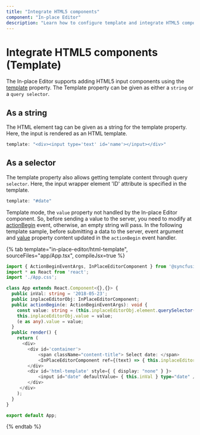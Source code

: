 ```yaml
---
title: "Integrate HTML5 components"
component: "In-place Editor"
description: "Learn how to configure template and integrate HTML5 components, get and pass a modified value to the server in the Essential JS2 React In-place Editor component."
---
```


# Integrate HTML5 components (Template)

The In-place Editor supports adding HTML5 input components using the [template](../api/inplace-editor/#template) property. The Template property can be given as either a `string` or a `query selector`.

## As a string

The HTML element tag can be given as a string for the template property. Here, the input is rendered as an HTML template.

```typescript
template: "<div><input type='text' id='name'></input></div>"

```

## As a selector

The template property also allows getting template content through query `selector`. Here, the input wrapper element 'ID' attribute is specified in the template.

```typescript
template: "#date"

```

Template mode, the `value` property not handled by the In-place Editor component. So, before sending a value to the server, you need to modify at [actionBegin](../api/inplace-editor/#actionbegin) event, otherwise, an empty string will pass. In the following template sample, before submitting a data to the server, event argument and [value](../api/inplace-editor/#value) property content updated in the `actionBegin` event handler.

{% tab template="in-place-editor/html-template", sourceFiles="app/App.tsx", compileJsx=true %}

```typescript
import { ActionBeginEventArgs, InPlaceEditorComponent } from '@syncfusion/ej2-react-inplace-editor';
import * as React from 'react';
import './App.css';

class App extends React.Component<{},{}> {
  public inVal: string = '2018-05-23';
  public inplaceEditorObj: InPlaceEditorComponent;
  public actionBegin(e: ActionBeginEventArgs): void {
    const value: string = (this.inplaceEditorObj.element.querySelector('#date') as any).value;
    this.inplaceEditorObj.value = value;
    (e as any).value = value;
  }
  public render() {
    return (
      <div>
        <div id='container'>
            <span className="content-title"> Select date: </span>
            <InPlaceEditorComponent ref={(text) => { this.inplaceEditorObj = text! }} id='datepicker' mode='Inline' template='#date' value='2018-05-23' actionBegin={ this.actionBegin = this.actionBegin.bind(this) } />
        </div>
        <div id='html-template' style={ { display: "none" } }>
            <input id="date" defaultValue= { this.inVal } type="date" />
        </div>
     </div>
    );
  }
}

export default App;
```

{% endtab %}